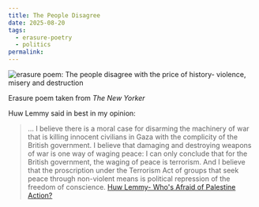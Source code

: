 ```yaml
---
title: The People Disagree
date: 2025-08-20
tags:
  - erasure-poetry
  - politics
permalink:
---
```


<img src="/assets/images/articles/2025/thepeople.webp " alt="erasure poem: The people disagree with the price of history- violence, misery and destruction" title="This is going to be one of those evergreen ones isn't it?" class="responsive"><br>

Erasure poem taken from *The New Yorker*

Huw Lemmy said in best in my opinion:

> ... I believe there is a moral case for disarming the machinery of war that is killing innocent civilians in Gaza with the complicity of the British government. I believe that damaging and destroying weapons of war is one way of waging peace: I can only conclude that for the British government, the waging of peace is terrorism. And I believe that the proscription under the Terrorism Act of groups that seek peace through non-violent means is political repression of the freedom of conscience.
> [Huw Lemmy- Who's Afraid of Palestine Action?](https://www.lrb.co.uk/the-paper/v47/n13/huw-lemmey/short-cuts)